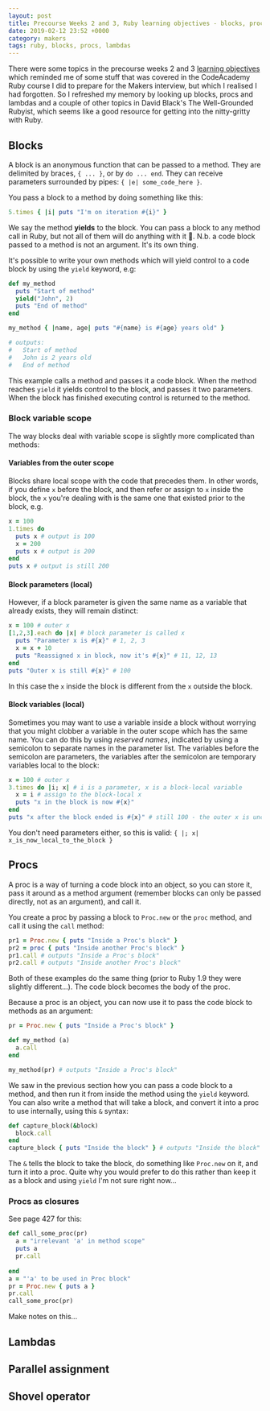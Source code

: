 ```yaml
---
layout: post
title: Precourse Weeks 2 and 3, Ruby learning objectives - blocks, procs, lambdas etc.
date: 2019-02-12 23:52 +0000
category: makers
tags: ruby, blocks, procs, lambdas
---
```


There were some topics in the precourse weeks 2 and 3 [learning
objectives][teachable.com] which reminded me of some stuff that was covered in
the CodeAcademy Ruby course I did to prepare for the Makers interview, but which
I realised I had forgotten. So I refreshed my memory by looking up blocks, procs
and lambdas and a couple of other topics in David Black's The Well-Grounded
Rubyist, which seems like a good resource for getting into the nitty-gritty with
Ruby.

## Blocks

A block is an anonymous function that can be passed to a method. They are
delimited by braces, `{ ... }`, or by `do ... end`. They can receive parameters
surrounded by pipes: `{ |e| some_code_here }`.

You pass a block to a method by doing something like this:

```ruby
5.times { |i| puts "I'm on iteration #{i}" }
```

We say the method **yields** to the block. You can pass a block to any
method call in Ruby, but not all of them will do anything with it 🙂. N.b. a
code block passed to a method is not an argument. It's its own thing.

It's possible to write your own methods which will yield control to a code block
by using the `yield` keyword, e.g:

```ruby
def my_method
  puts "Start of method"
  yield("John", 2)
  puts "End of method"
end

my_method { |name, age| puts "#{name} is #{age} years old" }

# outputs:
#   Start of method
#   John is 2 years old
#   End of method
```

This example calls a method and passes it a code block. When the method reaches
`yield` it yields control to the block, and passes it two parameters. When the
block has finished executing control is returned to the method.

### Block variable scope

The way blocks deal with variable scope is slightly more complicated than methods: 

#### Variables from the outer scope

Blocks share local scope with the code that precedes them. In other words, if
you define `x` before the block, and then refer or assign to `x` inside the
block, the `x` you're dealing with is the same one that existed prior to the
block, e.g.

```ruby
x = 100
1.times do
  puts x # output is 100
  x = 200
  puts x # output is 200
end
puts x # output is still 200
```

#### Block parameters (local)

However, if a block parameter is given the same name as a variable that already
exists, they will remain distinct:

```ruby
x = 100 # outer x
[1,2,3].each do |x| # block parameter is called x
  puts "Parameter x is #{x}" # 1, 2, 3
  x = x + 10
  puts "Reassigned x in block, now it's #{x}" # 11, 12, 13
end
puts "Outer x is still #{x}" # 100
```

In this case the `x` inside the block is different from the `x` outside the
block.

#### Block variables (local)

Sometimes you may want to use a variable inside a block without worrying that
you might clobber a variable in the outer scope which has the same name. You can
do this by using *reserved names*, indicated by using a semicolon to separate
names in the parameter list. The variables before the semicolon are parameters,
the variables after the semicolon are temporary variables local to the block:

```ruby
x = 100 # outer x
3.times do |i; x| # i is a parameter, x is a block-local variable
  x = i # assign to the block-local x
  puts "x in the block is now #{x}"
end
puts "x after the block ended is #{x}" # still 100 - the outer x is unchanged
```

You don't need parameters either, so this is valid: `{ |; x|
x_is_now_local_to_the_block }`

## Procs

A proc is a way of turning a code block into an object, so you can store it,
pass it around as a method argument (remember blocks can only be passed
directly, not as an argument), and call it.

You create a proc by passing a block to `Proc.new` or the `proc` method, and
call it using the `call` method:

```ruby
pr1 = Proc.new { puts "Inside a Proc's block" }
pr2 = proc { puts "Inside another Proc's block" } 
pr1.call # outputs "Inside a Proc's block"
pr2.call # outputs "Inside another Proc's block"
```

Both of these examples do the same thing (prior to Ruby 1.9 they were slightly
different...). The code block becomes the body of the proc.

Because a proc is an object, you can now use it to pass the code block to
methods as an argument:

```ruby
pr = Proc.new { puts "Inside a Proc's block" }

def my_method (a)
  a.call
end

my_method(pr) # outputs "Inside a Proc's block"
```

We saw in the previous section how you can pass a code block to a method, and
then run it from inside the method using the `yield` keyword. You can also write
a method that will take a block, and convert it into a proc to use internally,
using this `&` syntax:

```ruby
def capture_block(&block)
  block.call
end
capture_block { puts "Inside the block" } # outputs "Inside the block"
```

The `&` tells the block to take the block, do something like `Proc.new` on it,
and turn it into a proc. Quite why you would prefer to do this rather than keep
it as a block and using `yield` I'm not sure right now...

### Procs as closures

See page 427 for this:
```ruby
def call_some_proc(pr)
  a = "irrelevant 'a' in method scope"    
  puts a
  pr.call
  
end
a = "'a' to be used in Proc block"
pr = Proc.new { puts a }
pr.call
call_some_proc(pr)
```

Make notes on this...

## Lambdas

## Parallel assignment

## Shovel operator

[teachable.com]:https://makersacademy.teachable.com/courses/256825/lectures/3989238
